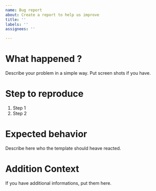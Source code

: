 ```yaml
---
name: Bug report
about: Create a report to help us improve
title: ''
labels: ''
assignees: ''

---
```


# What happened ?
Describe your problem in a simple way.
Put screen shots if you have.

# Step to reproduce
1. Step 1
2. Step 2

# Expected behavior
Describe here who the template should heave reacted.

# Addition Context
If you have additional informations, put them here.
